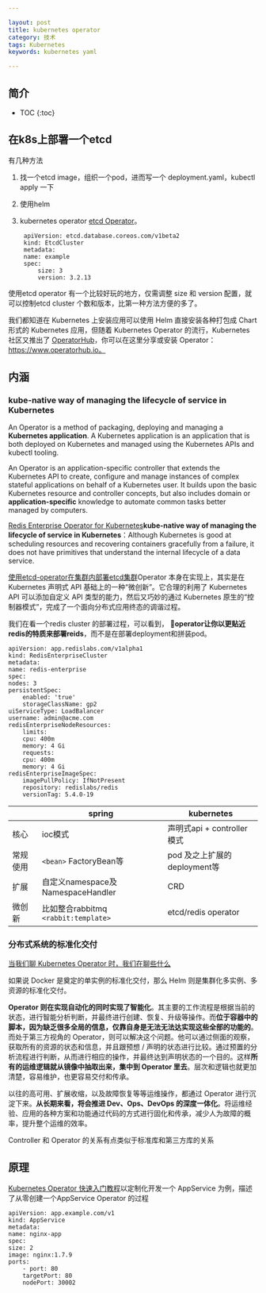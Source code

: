 ```yaml
---

layout: post
title: kubernetes operator
category: 技术
tags: Kubernetes
keywords: kubernetes yaml

---
```


## 简介

* TOC
{:toc}

## 在k8s上部署一个etcd

有几种方法

1. 找一个etcd image，组织一个pod，进而写一个 deployment.yaml，kubectl apply 一下
2. 使用helm
3. kubernetes operator [etcd Operator](https://coreos.com/operators/etcd/docs/latest/)。

        apiVersion: etcd.database.coreos.com/v1beta2
        kind: EtcdCluster
        metadata:
        name: example
        spec:
            size: 3
            version: 3.2.13

使用etcd operator 有一个比较好玩的地方，仅需调整 size 和 version 配置，就可以控制etcd cluster 个数和版本，比第一种方法方便的多了。

我们都知道在 Kubernetes 上安装应用可以使用 Helm 直接安装各种打包成 Chart 形式的 Kubernetes 应用，但随着 Kubernetes Operator 的流行，Kubernetes 社区又推出了 [OperatorHub](https://operatorhub.io/)，你可以在这里分享或安装 Operator：https://www.operatorhub.io。


## 内涵

### kube-native way of managing the lifecycle of service in Kubernetes

An Operator is a method of packaging, deploying and managing a **Kubernetes application**. A Kubernetes application is an application that is both deployed on Kubernetes and managed using the Kubernetes APIs and kubectl tooling.

An Operator is an application-specific controller that extends the Kubernetes API to create, configure and manage instances of complex stateful applications on behalf of a Kubernetes user. It builds upon the basic Kubernetes resource and controller concepts, but also includes domain or **application-specific** knowledge to automate common tasks better managed by computers.

[Redis Enterprise Operator for Kubernetes](https://redislabs.com/blog/redis-enterprise-operator-kubernetes/)**kube-native way of managing the lifecycle of service in Kubernetes**：Although Kubernetes is good at scheduling resources and recovering containers gracefully from a failure, it does not have primitives that understand the internal lifecycle of a data service.

[使用etcd-operator在集群内部署etcd集群](https://blog.csdn.net/fy_long/article/details/88874373)Operator 本身在实现上，其实是在 Kubernetes 声明式 API 基础上的一种“微创新”。它合理的利用了 Kubernetes API 可以添加自定义 API 类型的能力，然后又巧妙的通过 Kubernetes 原生的“控制器模式”，完成了一个面向分布式应用终态的调谐过程。

我们在看一个redis cluster 的部署过程，可以看到， **operator让你以更贴近redis的特质来部署reids**，而不是在部署deployment和拼装pod。

    apiVersion: app.redislabs.com/v1alpha1
    kind: RedisEnterpriseCluster
    metadata:
    name: redis-enterprise
    spec:
    nodes: 3
    persistentSpec:
        enabled: 'true'
        storageClassName: gp2
    uiServiceType: LoadBalancer
    username: admin@acme.com
    redisEnterpriseNodeResources:
        limits:
        cpu: 400m
        memory: 4 Gi
        requests:
        cpu: 400m
        memory: 4 Gi
    redisEnterpriseImageSpec:
        imagePullPolicy: IfNotPresent
        repository: redislabs/redis
        versionTag: 5.4.0-19

||spring|kubernetes|
|---|---|---|
|核心|ioc模式|声明式api + controller模式|
|常规使用|`<bean>` FactoryBean等|pod 及之上扩展的deployment等|
|扩展|自定义namespace及NamespaceHandler|CRD|
|微创新|比如整合rabbitmq `<rabbit:template>`|etcd/redis operator|

### 分布式系统的标准化交付

[当我们聊 Kubernetes Operator 时，我们在聊些什么](https://www.infoq.cn/article/SJMUvMg_0H7BS5d99euR)

如果说 Docker 是奠定的单实例的标准化交付，那么 Helm 则是集群化多实例、多资源的标准化交付。

**Operator 则在实现自动化的同时实现了智能化**。其主要的工作流程是根据当前的状态，进行智能分析判断，并最终进行创建、恢复、升级等操作。而**位于容器中的脚本，因为缺乏很多全局的信息，仅靠自身是无法无法达实现这些全部的功能的**。而处于第三方视角的 Operator，则可以解决这个问题。他可以通过侧面的观察，获取所有的资源的状态和信息，并且跟预想 / 声明的状态进行比较。通过预置的分析流程进行判断，从而进行相应的操作，并最终达到声明状态的一个目的。这样**所有的运维逻辑就从镜像中抽取出来，集中到 Operator 里去**。层次和逻辑也就更加清楚，容易维护，也更容易交付和传承。

以往的高可用、扩展收缩，以及故障恢复等等运维操作，都通过 Operator 进行沉淀下来。**从长期来看，将会推进 Dev、Ops、DevOps 的深度一体化**。将运维经验、应用的各种方案和功能通过代码的方式进行固化和传承，减少人为故障的概率，提升整个运维的效率。

 Controller 和 Operator 的关系有点类似于标准库和第三方库的关系

## 原理

[Kubernetes Operator 快速入门教程](https://www.qikqiak.com/post/k8s-operator-101/)以定制化开发一个 AppService 为例，描述了从零创建一个AppService Operator 的过程

    apiVersion: app.example.com/v1
    kind: AppService
    metadata:
    name: nginx-app
    spec:
    size: 2
    image: nginx:1.7.9
    ports:
        - port: 80
        targetPort: 80
        nodePort: 30002
